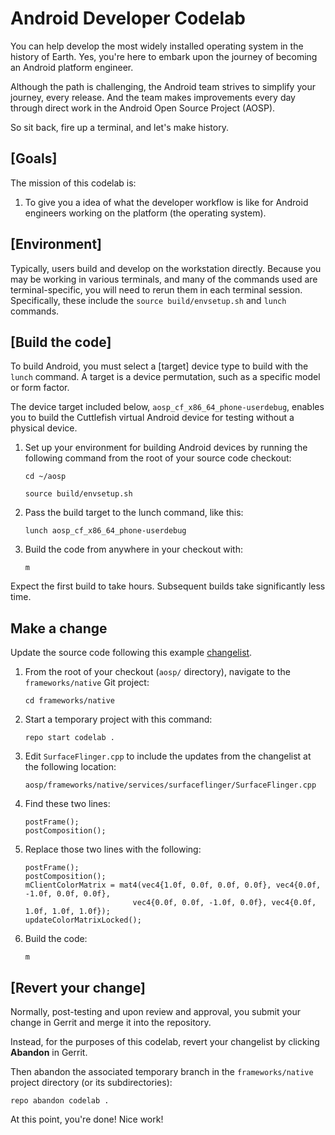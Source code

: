 

Android Developer Codelab
=========================



You can help develop the most widely installed operating system in the
history of Earth. Yes, you\'re here to embark upon the journey of
becoming an Android platform engineer.

Although the path is challenging, the Android team strives to simplify
your journey, every release. And the team makes improvements every day
through direct work in the Android Open Source Project (AOSP).

So sit back, fire up a terminal, and let\'s make history.

[Goals]
-------------------------------------------------------

The mission of this codelab is:

1.  To give you a idea of what the developer workflow is like for
    Android engineers working on the platform (the operating system).


[Environment]
-------------------------------------------------------------

Typically, users build and develop on the workstation directly. Because
you may be working in various terminals, and many of the commands used
are terminal-specific, you will need to rerun them in each terminal
session. Specifically, these include the
`source build/envsetup.sh` and
`lunch` commands.


[Build the code]
----------------------------------------------------------------

To build Android, you must select a
[target]
device type to build with the `lunch` command.
A target is a device permutation, such as a specific model or form
factor.

The device target included below,
`aosp_cf_x86_64_phone-userdebug`, enables you
to build the Cuttlefish virtual
Android device for testing without a physical device.


1.  Set up your environment for building Android devices by running the
    following command from the root of your source code checkout:

    

    ```
    cd ~/aosp
    
    source build/envsetup.sh
    ```

2.  Pass the build target to the lunch command, like this:
    

    ```
    lunch aosp_cf_x86_64_phone-userdebug
    ```

3.  Build the code from anywhere in your checkout with:


    ```
    m
    ```

Expect the first build to take hours. Subsequent builds take
significantly less time.



Make a change
-------------

Update the source code following this example
[changelist](https://android-review.googlesource.com/c/platform/frameworks/native/+/1181350).

1.  From the root of your checkout (`aosp/`
    directory), navigate to the `frameworks/native` Git project:

    

    ```
    cd frameworks/native
    ```

2.  Start a temporary project with this command:

    

    ```
    repo start codelab .
    ```

3.  Edit `SurfaceFlinger.cpp` to include the
    updates from the changelist at the following location:

    

    ```
    aosp/frameworks/native/services/surfaceflinger/SurfaceFlinger.cpp
    ```

4.  Find these two lines:

    

    ```
    postFrame();
    postComposition();
    ```

5.  Replace those two lines with the following:

    

    ```
    postFrame();
    postComposition();
    mClientColorMatrix = mat4(vec4{1.0f, 0.0f, 0.0f, 0.0f}, vec4{0.0f, -1.0f, 0.0f, 0.0f},
                            vec4{0.0f, 0.0f, -1.0f, 0.0f}, vec4{0.0f, 1.0f, 1.0f, 1.0f});
    updateColorMatrixLocked();
    ```

6.  Build the code:
  

    ```
    m
    ```


[Revert your change]
--------------------------------------------------------------------

Normally, post-testing and upon review and approval, you submit your
change in Gerrit and merge it into the repository.

Instead, for the purposes of this codelab, revert your changelist by
clicking **Abandon** in Gerrit.

Then abandon the associated temporary branch in the
`frameworks/native` project directory (or its
subdirectories):


```
repo abandon codelab .
```


At this point, you\'re done! Nice work!

